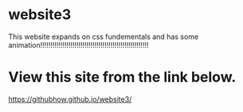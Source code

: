 # website3
This website expands on css fundementals and has some animation!!!!!!!!!!!!!!!!!!!!!!!!!!!!!!!!!!!!!!!!!!!!!!!!!!!!!!
# View this site from the link below.
https://githubhow.github.io/website3/